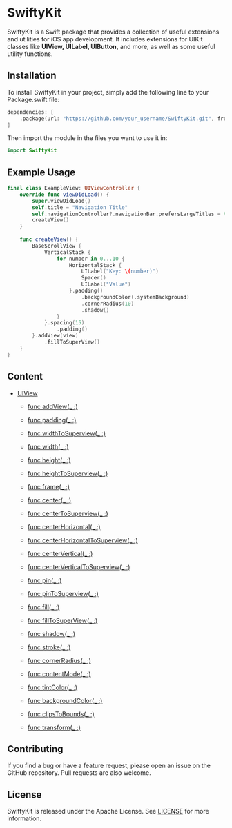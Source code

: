 # SwiftyKit

SwiftyKit is a Swift package that provides a collection of useful extensions and utilities for iOS app development. It includes extensions for UIKit classes like **UIView, UILabel, UIButton,** and more, as well as some useful utility functions.

## Installation

To install SwiftyKit in your project, simply add the following line to your Package.swift file:

```swift
dependencies: [
    .package(url: "https://github.com/your_username/SwiftyKit.git", from: "1.0.0")
]
```

Then import the module in the files you want to use it in:

```swift
import SwiftyKit
```

## Example Usage
```swift
final class ExampleView: UIViewController {
    override func viewDidLoad() {
        super.viewDidLoad()
        self.title = "Navigation Title"
        self.navigationController?.navigationBar.prefersLargeTitles = true
        createView()
    }
    
    func createView() {
        BaseScrollView {
            VerticalStack {
                for number in 0...10 {
                    HorizontalStack {
                        UILabel("Key: \(number)")
                        Spacer()
                        UILabel("Value")
                    }.padding()
                        .backgroundColor(.systemBackground)
                        .cornerRadius(10)
                        .shadow()
                }
            }.spacing(15)
                .padding()
        }.addView(view)
            .fillToSuperView()
    }
}
```
## Content
- <a href="https://github.com/devmehmetates/SwiftyKit/blob/main/Sources/SwiftyKit/Kit/Extensions/UIView%20%2B%20Ext.swift">UIView</a>
    - <a href="https://github.com/devmehmetates/SwiftyKit/blob/main/Sources/SwiftyKit/Kit/Extensions/UIView%20%2B%20Ext.swift#L12"><p>func addView(_ :)</p></a>
    - <a href="https://github.com/devmehmetates/SwiftyKit/blob/main/Sources/SwiftyKit/Kit/Extensions/UIView%20%2B%20Ext.swift#L25"><p>func padding(_ :)</p></a>
    - <a href="https://github.com/devmehmetates/SwiftyKit/blob/main/Sources/SwiftyKit/Kit/Extensions/UIView%20%2B%20Ext.swift#L42"><p>func widthToSuperview(_ :)</p></a>
    - <a href="https://github.com/devmehmetates/SwiftyKit/blob/main/Sources/SwiftyKit/Kit/Extensions/UIView%20%2B%20Ext.swift#L53"><p>func width(_ :)</p></a>
    - <a href="https://github.com/devmehmetates/SwiftyKit/blob/main/Sources/SwiftyKit/Kit/Extensions/UIView%20%2B%20Ext.swift#L64"><p>func height(_ :)</p></a>
    - <a href="https://github.com/devmehmetates/SwiftyKit/blob/main/Sources/SwiftyKit/Kit/Extensions/UIView%20%2B%20Ext.swift#L75"><p>func heightToSuperview(_ :)</p></a>
    - <a href="https://github.com/devmehmetates/SwiftyKit/blob/main/Sources/SwiftyKit/Kit/Extensions/UIView%20%2B%20Ext.swift#L86"><p>func frame(_ :)</p></a>
    - <a href="https://github.com/devmehmetates/SwiftyKit/blob/main/Sources/SwiftyKit/Kit/Extensions/UIView%20%2B%20Ext.swift#L106"><p>func center(_ :)</p></a>
    - <a href="https://github.com/devmehmetates/SwiftyKit/blob/main/Sources/SwiftyKit/Kit/Extensions/UIView%20%2B%20Ext.swift#L118"><p>func centerToSuperview(_ :)</p></a>
    - <a href="https://github.com/devmehmetates/SwiftyKit/blob/main/Sources/SwiftyKit/Kit/Extensions/UIView%20%2B%20Ext.swift#L130"><p>func centerHorizontal(_ :)</p></a>
    - <a href="https://github.com/devmehmetates/SwiftyKit/blob/main/Sources/SwiftyKit/Kit/Extensions/UIView%20%2B%20Ext.swift#L141"><p>func centerHorizontalToSuperview(_ :)</p></a>
    - <a href="https://github.com/devmehmetates/SwiftyKit/blob/main/Sources/SwiftyKit/Kit/Extensions/UIView%20%2B%20Ext.swift#L152"><p>func centerVertical(_ :)</p></a>
    - <a href="https://github.com/devmehmetates/SwiftyKit/blob/main/Sources/SwiftyKit/Kit/Extensions/UIView%20%2B%20Ext.swift#L163"><p>func centerVerticalToSuperview(_ :)</p></a>
    - <a href="https://github.com/devmehmetates/SwiftyKit/blob/main/Sources/SwiftyKit/Kit/Extensions/UIView%20%2B%20Ext.swift#L177"><p>func pin(_ :)</p></a>
    - <a href="https://github.com/devmehmetates/SwiftyKit/blob/main/Sources/SwiftyKit/Kit/Extensions/UIView%20%2B%20Ext.swift#L252"><p>func pinToSuperview(_ :)</p></a>
    - <a href="https://github.com/devmehmetates/SwiftyKit/blob/main/Sources/SwiftyKit/Kit/Extensions/UIView%20%2B%20Ext.swift#L330"><p>func fill(_ :)</p></a>
    - <a href="https://github.com/devmehmetates/SwiftyKit/blob/main/Sources/SwiftyKit/Kit/Extensions/UIView%20%2B%20Ext.swift#L433"><p>func fillToSuperView(_ :)</p></a>
    - <a href="https://github.com/devmehmetates/SwiftyKit/blob/main/Sources/SwiftyKit/Kit/Extensions/UIView%20%2B%20Ext.swift#L539"><p>func shadow(_ :)</p></a>
    - <a href="https://github.com/devmehmetates/SwiftyKit/blob/main/Sources/SwiftyKit/Kit/Extensions/UIView%20%2B%20Ext.swift#L557"><p>func stroke(_ :)</p></a>
    - <a href="https://github.com/devmehmetates/SwiftyKit/blob/main/Sources/SwiftyKit/Kit/Extensions/UIView%20%2B%20Ext.swift#L571"><p>func cornerRadius(_ :)</p></a>
    - <a href="https://github.com/devmehmetates/SwiftyKit/blob/main/Sources/SwiftyKit/Kit/Extensions/UIView%20%2B%20Ext.swift#L582"><p>func contentMode(_ :)</p></a>
    - <a href="https://github.com/devmehmetates/SwiftyKit/blob/main/Sources/SwiftyKit/Kit/Extensions/UIView%20%2B%20Ext.swift#L592"><p>func tintColor(_ :)</p></a>
    - <a href="https://github.com/devmehmetates/SwiftyKit/blob/main/Sources/SwiftyKit/Kit/Extensions/UIView%20%2B%20Ext.swift#L602"><p>func backgroundColor(_ :)</p></a>
    - <a href="https://github.com/devmehmetates/SwiftyKit/blob/main/Sources/SwiftyKit/Kit/Extensions/UIView%20%2B%20Ext.swift#L612"><p>func clipsToBounds(_ :)</p></a>
    - <a href="https://github.com/devmehmetates/SwiftyKit/blob/main/Sources/SwiftyKit/Kit/Extensions/UIView%20%2B%20Ext.swift#L622"><p>func transform(_ :)</p></a>

## Contributing
If you find a bug or have a feature request, please open an issue on the GitHub repository. Pull requests are also welcome.

## License
SwiftyKit is released under the Apache License. See <a href="https://github.com/devmehmetates/SwiftyKit/blob/main/LICENSE">LICENSE</a> for more information.
